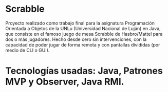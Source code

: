 # Scrabble
Proyecto realizado como trabajo final para la asignatura Programación Orientada a Objetos de la UNLu (Universidad Nacional de Luján) en Java, que consiste en el famoso juego de mesa Scrabble de Hasbro/Mattel para dos o más jugadores. Hecho desde cero sin intervenciones, con la capacidad de poder jugar de forma remota y con pantallas divididas (por medio de CLI o GUI).
# Tecnologías usadas: Java, Patrones MVP y Observer, Java RMI.
